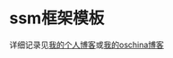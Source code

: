 ssm框架模板
===
详细记录见[我的个人博客](http://liuhang.net.cn/)或[我的oschina博客](https://my.oschina.net/husthang/blog)
